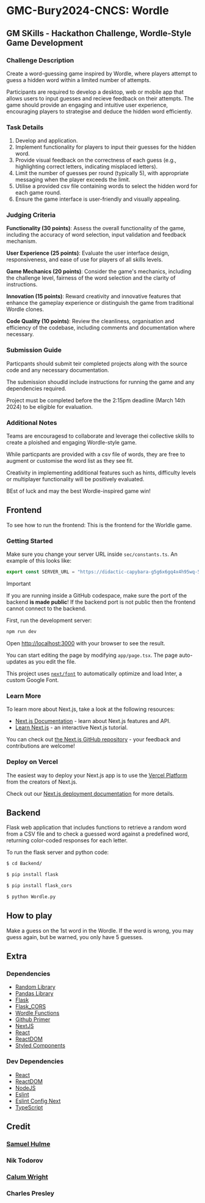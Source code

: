 # GMC-Bury2024-CNCS: Wordle

## GM SKills - Hackathon Challenge, Wordle-Style Game Development

### Challenge Description

Create a word-guessing game inspired by Wordle, where players attempt to guess a hidden word within a limited number of attempts.

Participants are required to develop a desktop, web or mobile app that allows users to input guesses and recieve feedback on their attempts. The game should provide an engaging and intuitive user experience, encouraging players to strategise and deduce the hidden word efficiently.

### Task Details

1) Develop and application.
2) Implement functionality for players to input their guesses for the hidden word.
3) Provide visual feedback on the correctness of each guess (e.g., highlighting correct letters, indicating misplaced letters).
4) Limit the number of guesses per round (typically 5), with appropriate messaging when the player exceeds the limit.
5) Utilise a provided csv file containing words to select the hidden word for each game round.
6) Ensure the game interface is user-friendly and visually appealing.

### Judging Criteria

**Functionality (30 points)**: Assess the overall functionality of the game, including the accuracy of word selection, input validation and feedback mechanism.

**User Experience (25 points)**: Evaluate the user interface design, responsiveness, and ease of use for players of all skills levels.

**Game Mechanics (20 points)**: Consider the game's mechanics, including the challenge level, fairness of the word selection and the clarity of instructions.

**Innovation (15 points)**: Reward creativity and innovative features that enhance the gameplay experience or distinguish the game from traditional Wordle clones.

**Code Quality (10 points)**: Review the cleanliness, organisation and efficiency of the codebase, including comments and documentation where necessary.

### Submission Guide

Particpants should submit teir completed projects along with the source code and any necessary documentation.

The submission shoudld include instructions for running the game and any dependencies required.

Project must be completed before the the 2:15pm deadline (March 14th 2024) to be eligible for evaluation.

### Additional Notes

Teams are encouragesd to collaborate and leverage thei collective skills to create a ploished and engaging Wordle-style game.

While particpants are provided with a csv file of words, they are free to augment or customise the word list as they see fit.

Creativity in implementing additional features such as hints, difficulty levels or multiplayer functionality will be positively evaluated.

BEst of luck and may the best Wordle-inspired game win!

## Frontend

To see how to run the frontend:
This is the frontend for the Worldle game.

### Getting Started

Make sure you change your server URL inside `sec/constants.ts`. An example of this looks like:

```typescript
export const SERVER_URL = "https://didactic-capybara-g5g6x6gq4x4h95wq-5000.app.github.dev";
```

> [!IMPORTANT]
> If you are running inside a GitHub codespace, make sure the port of the backend **is made public**!
> If the backend port is not public then the frontend cannot connect to the backend.

First, run the development server:

```bash
npm run dev
```

Open [http://localhost:3000](http://localhost:3000) with your browser to see the result.

You can start editing the page by modifying `app/page.tsx`. The page auto-updates as you edit the file.

This project uses [`next/font`](https://nextjs.org/docs/basic-features/font-optimization) to automatically optimize and load Inter, a custom Google Font.

### Learn More

To learn more about Next.js, take a look at the following resources:

- [Next.js Documentation](https://nextjs.org/docs) - learn about Next.js features and API.
- [Learn Next.js](https://nextjs.org/learn) - an interactive Next.js tutorial.

You can check out [the Next.js GitHub repository](https://github.com/vercel/next.js/) - your feedback and contributions are welcome!

### Deploy on Vercel

The easiest way to deploy your Next.js app is to use the [Vercel Platform](https://vercel.com/new?utm_medium=default-template&filter=next.js&utm_source=create-next-app&utm_campaign=create-next-app-readme) from the creators of Next.js.

Check out our [Next.js deployment documentation](https://nextjs.org/docs/deployment) for more details.

## Backend

Flask web application that includes functions to retrieve a random word from a CSV file and to check a guessed word against a predefined word, returning color-coded
responses for each letter.

To run the flask server and python code:
```bash
$ cd Backend/

$ pip install flask

$ pip install flask_cors

$ python Wordle.py
```

## How to play

Make a guess on the 1st word in the Wordle.
If the word is wrong, you may guess again, but be warned, you only have 5 guesses.

## Extra

### Dependencies

- [Random Library](https://docs.python.org/3/library/random.html)
- [Pandas Library](https://pandas.pydata.org/)
- [Flask](https://flask.palletsprojects.com/en/3.0.x/)
- [Flask_CORS](https://flask-cors.readthedocs.io/en/latest/)
- [Wordle Functions](/Backend/WordleFunc.py)
- [Github Primer](https://primer.style/)
- [NextJS](https://nextjs.org/)
- [React](https://react.dev/)
- [ReactDOM](https://legacy.reactjs.org/docs/react-dom.html)
- [Styled Components](https://styled-components.com/releases)

### Dev Dependencies

- [React](https://react.dev/)
- [ReactDOM](https://legacy.reactjs.org/docs/react-dom.html)
- [NodeJS](https://nodejs.org/docs/latest/api/)
- [Eslint](https://nextjs.org/docs/app/building-your-application/configuring/eslint)
- [Eslint Config Next](https://www.npmjs.com/package/eslint-config-next)
- [TypeScript](https://www.typescriptlang.org/)

## Credit

### [Samuel Hulme](https://github.com/ajh123)

### Nik Todorov

### [Calum Wright](https://www.linkedin.com/in/calum-wright-bba966255/)

### Charles Presley